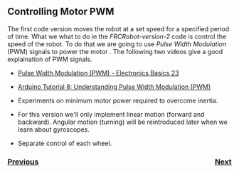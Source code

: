 ## <a name="code"></a>Controlling Motor PWM
The first code version moves the robot at a set speed for a specified period of time. What we what to do in the <i>FRCRobot-version-2</i> code is control the speed of the robot. To do that we are going to use <i>Pulse Width Modulation</i> (PWM) signals to power the motor . The following two videos give a good explaination of PWM signals.
- [Pulse Width Modulation (PWM) - Electronics Basics 23](https://www.youtube.com/watch?v=GQLED3gmONg)
- [Arduino Tutorial 8: Understanding Pulse Width Modulation (PWM)](https://www.youtube.com/watch?v=YfV-vYT3yfQ)

- Experiments on minimum motor power required to overcome inertia.
- For this version we'll only implement linear motion (forward and backward).  Angular motion (turning) will be reintroduced later when we learn about gyroscopes.  
- Separate control of each wheel.

<h3><span style="float:left">
<a href="code1">Previous</a></span>
<span style="float:right">
<a href="code3">Next</a></span></h3>